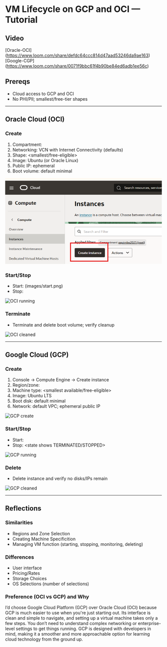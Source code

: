 # VM Lifecycle on GCP and OCI — Tutorial

## Video
[Oracle-OCI] (https://www.loom.com/share/defdc64ccc814d47aad53246da9ae163)
[Google-CGP] (https://www.loom.com/share/0071f9bbc61f4b90be84ed6adb1ee56c) 

## Prereqs
- Cloud access to GCP and OCI
- No PHI/PII; smallest/free-tier shapes

---
## Oracle Cloud (OCI)
### Create
1. Compartment: <name>
2. Networking: VCN with Internet Connectivity (defaults)
3. Shape: <smallest/free-eligible>
4. Image: Ubuntu (or Oracle Linux)
5. Public IP: ephemeral
6. Boot volume: default minimal

![OCI create](images/Oracle_create.png)

### Start/Stop
- Start: (images/start.png)
- Stop: <state shows STOPPED>

![OCI running](images/oci_running.png)

### Terminate
- Terminate and delete boot volume; verify cleanup

![OCI cleaned](images/oci_clean.png)

---

## Google Cloud (GCP)
### Create
1. Console → Compute Engine → Create instance
2. Region/zone: <your choice>
3. Machine type: <smallest available/free-eligible>
4. Image: Ubuntu LTS
5. Boot disk: default minimal
6. Network: default VPC; ephemeral public IP

![GCP create](images/gcp_create.png)

### Start/Stop
- Start: <state shows RUNNING>
- Stop: <state shows TERMINATED/STOPPED>

![GCP running](images/gcp_running.png)

### Delete
- Delete instance and verify no disks/IPs remain

![GCP cleaned](images/gcp_clean.png)

---

## Reflections
### Similarities
* Regions and Zone Selection
* Creating Machine Specificition
* Managing VM function (starting, stopping, monitoring, deleting)

### Differences
* User interface
* Pricing/Rates
* Storage Choices
* OS Selections (number of selections)

### Preference (OCI vs GCP) and Why
I’d choose Google Cloud Platform (GCP) over Oracle Cloud (OCI) because GCP is much easier to use when you're just starting out. Its interface is clean and simple to navigate, and setting up a virtual machine takes only a few steps. You don’t need to understand complex networking or enterprise-level settings to get things running. GCP is designed with developers in mind, making it a smoother and more approachable option for learning cloud technology from the ground up.

